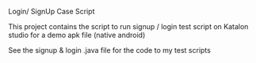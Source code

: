 Login/ SignUp Case Script

This project contains the script to run signup / login test script on Katalon studio for a demo apk file (native android)

See the signup & login .java file for the code to my test scripts
